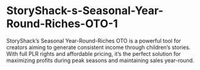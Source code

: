 # StoryShack-s-Seasonal-Year-Round-Riches-OTO-1
StoryShack’s Seasonal Year-Round-Riches OTO is a powerful tool for creators aiming to generate consistent income through children’s stories. With full PLR rights and affordable pricing, it’s the perfect solution for maximizing profits during peak seasons and maintaining sales year-round.
